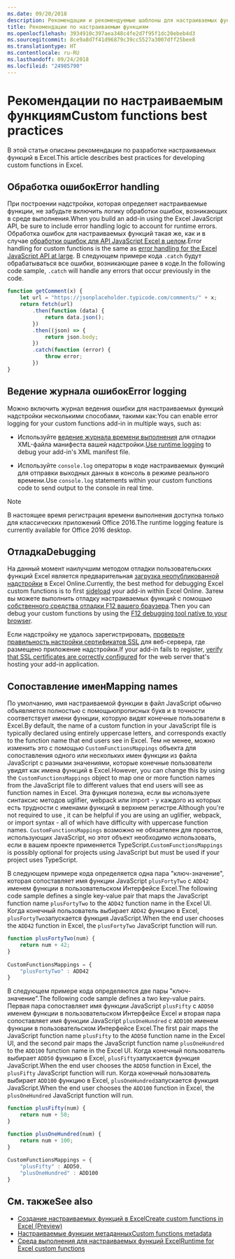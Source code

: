 ```yaml
---
ms.date: 09/20/2018
description: Рекомендации и рекомендуемые шаблоны для настраиваемых функций Excel.
title: Рекомендации по настраиваемым функциям
ms.openlocfilehash: 3934910c397aea348c4fe2d7f95f1dc20ebeb4d3
ms.sourcegitcommit: 8ce9a8d7f41d96879c39cc5527a3007dff25bee8
ms.translationtype: HT
ms.contentlocale: ru-RU
ms.lasthandoff: 09/24/2018
ms.locfileid: "24985790"
---
```

# <a name="custom-functions-best-practices"></a><span data-ttu-id="a0b10-103">Рекомендации по настраиваемым функциям</span><span class="sxs-lookup"><span data-stu-id="a0b10-103">Custom functions best practices</span></span>

<span data-ttu-id="a0b10-104">В этой статье описаны рекомендации по разработке настраиваемых функций в Excel.</span><span class="sxs-lookup"><span data-stu-id="a0b10-104">This article describes best practices for developing custom functions in Excel.</span></span>

## <a name="error-handling"></a><span data-ttu-id="a0b10-105">Обработка ошибок</span><span class="sxs-lookup"><span data-stu-id="a0b10-105">Error handling</span></span>

<span data-ttu-id="a0b10-106">При построении надстройки, которая определяет настраиваемые функции, не забудьте включить логику обработки ошибок, возникающих в среде выполнения.</span><span class="sxs-lookup"><span data-stu-id="a0b10-106">When you build an add-in using the Excel JavaScript API, be sure to include error handling logic to account for runtime errors.</span></span> <span data-ttu-id="a0b10-107">Обработка ошибок для настраиваемых функций такая же, как и в случае [обработки ошибок для API JavaScript Excel в целом](excel-add-ins-error-handling.md).</span><span class="sxs-lookup"><span data-stu-id="a0b10-107">Error handling for custom functions is the same as [error handling for the Excel JavaScript API at large](excel-add-ins-error-handling.md).</span></span> <span data-ttu-id="a0b10-108">В следующем примере кода `.catch` будут обрабатываться все ошибки, возникающие ранее в коде.</span><span class="sxs-lookup"><span data-stu-id="a0b10-108">In the following code sample, `.catch` will handle any errors that occur previously in the code.</span></span>

```js
function getComment(x) {
    let url = "https://jsonplaceholder.typicode.com/comments/" + x; 
    return fetch(url)
        .then(function (data) {
            return data.json();
        })
        .then((json) => {
            return json.body;
        })
        .catch(function (error) {
            throw error;
        })
}
```

## <a name="error-logging"></a><span data-ttu-id="a0b10-109">Ведение журнала ошибок</span><span class="sxs-lookup"><span data-stu-id="a0b10-109">Error logging</span></span>

<span data-ttu-id="a0b10-110">Можно включить журнал ведения  ошибки для настраиваемых функций надстройки несколькими способами, такими как:</span><span class="sxs-lookup"><span data-stu-id="a0b10-110">You can enable error logging for your custom functions add-in in multiple ways, such as:</span></span> 

- <span data-ttu-id="a0b10-111">Используйте [ведение журнала времени выполнения](../testing/troubleshoot-manifest.md#use-runtime-logging-to-debug-your-add-in-manifest) для отладки XML-файла манифеста вашей надстройки.</span><span class="sxs-lookup"><span data-stu-id="a0b10-111">[Use runtime logging](../testing/troubleshoot-manifest.md#use-runtime-logging-to-debug-your-add-in-manifest) to debug your add-in's XML manifest file.</span></span> 

- <span data-ttu-id="a0b10-112">Используйте `console.log` операторы в коде настраиваемых функций для отправки выходных данных в консоль в режиме реального времени.</span><span class="sxs-lookup"><span data-stu-id="a0b10-112">Use `console.log` statements within your custom functions code to send output to the console in real time.</span></span>

> [!NOTE]
> <span data-ttu-id="a0b10-113">В настоящее время регистрация времени выполнения доступна только для классических приложений Office 2016.</span><span class="sxs-lookup"><span data-stu-id="a0b10-113">The runtime logging feature is currently available for Office 2016 desktop.</span></span>

## <a name="debugging"></a><span data-ttu-id="a0b10-114">Отладка</span><span class="sxs-lookup"><span data-stu-id="a0b10-114">Debugging</span></span>

<span data-ttu-id="a0b10-115">На данный момент наилучшим методом отладки пользовательских функций Excel является предварительная [загрузка неопубликованной надстройки](../testing/sideload-office-add-ins-for-testing.md) в Excel Online.</span><span class="sxs-lookup"><span data-stu-id="a0b10-115">Currently, the best method for debugging Excel custom functions is to first [sideload](../testing/sideload-office-add-ins-for-testing.md) your add-in within Excel Online.</span></span> <span data-ttu-id="a0b10-116">Затем вы можете выполнить отладку настраиваемых функций с помощью [собственного средства отладки F12 вашего браузера](../testing/debug-add-ins-in-office-online.md).</span><span class="sxs-lookup"><span data-stu-id="a0b10-116">Then you can debug your custom functions by using the [F12 debugging tool native to your browser](../testing/debug-add-ins-in-office-online.md).</span></span>

<span data-ttu-id="a0b10-117">Если надстройку не удалось зарегистрировать, [проверьте правильность настройки сертификатов SSL](https://github.com/OfficeDev/generator-office/blob/master/src/docs/ssl.md) для веб-сервера, где размещено приложение надстройки.</span><span class="sxs-lookup"><span data-stu-id="a0b10-117">If your add-in fails to register, [verify that SSL certificates are correctly configured](https://github.com/OfficeDev/generator-office/blob/master/src/docs/ssl.md) for the web server that's hosting your add-in application.</span></span>

## <a name="mapping-names"></a><span data-ttu-id="a0b10-118">Сопоставление имен</span><span class="sxs-lookup"><span data-stu-id="a0b10-118">Mapping names</span></span>

<span data-ttu-id="a0b10-119">По умолчанию, имя настраиваемой функции в файл JavaScript обычно объявляется полностью с помощьюпрописных букв и в точности соответствует имени функции, которую видят конечные пользователи в Excel.</span><span class="sxs-lookup"><span data-stu-id="a0b10-119">By default, the name of a custom function in your JavaScript file is typically declared using entirely uppercase letters, and corresponds exactly to the function name that end users see in Excel.</span></span> <span data-ttu-id="a0b10-120">Тем не менее, можно изменить это с помощью `CustomFunctionsMappings` объекта для сопоставления одного или нескольких имен функции из файла JavaScript с разными значениями, которые  конечные пользователи увидят как имена функций в Excel.</span><span class="sxs-lookup"><span data-stu-id="a0b10-120">However, you can change this by using the `CustomFunctionsMappings` object to map one or more function names from the JavaScript file to different values that end users will see as function names in Excel.</span></span> <span data-ttu-id="a0b10-121">Эта функция полезна, если вы используете синтаксис методов uglifier, webpack или import - у каждого из которых есть трудности с именами функций в верхнем регистре.</span><span class="sxs-lookup"><span data-stu-id="a0b10-121">Although you're not required to use , it can be helpful if you are using an uglifier, webpack, or import syntax - all of which have difficulty with uppercase function names.</span></span> <span data-ttu-id="a0b10-122">`CustomFunctionsMappings` возможно не обязателен для проектов, использующих JavaScript, но этот объект необходимо использовать, если в вашем проекте применяется TypeScript.</span><span class="sxs-lookup"><span data-stu-id="a0b10-122">`CustomFunctionsMappings` is possibly optional for projects using JavaScript but must be used if your project uses TypeScript.</span></span>  
  
<span data-ttu-id="a0b10-123">В следующем примере кода определяется одна пара "ключ-значение", которая сопоставляет имя функции JavaScript `plusFortyTwo` с `ADD42` именем функции в пользовательском Интерфейсе Excel.</span><span class="sxs-lookup"><span data-stu-id="a0b10-123">The following code sample defines a single key-value pair that maps the JavaScript function name `plusFortyTwo` to the `ADD42` function name in the Excel UI.</span></span> <span data-ttu-id="a0b10-124">Когда конечный пользователь выбирает `ADD42` функцию в Excel, `plusFortyTwo`запускается функция JavaScript.</span><span class="sxs-lookup"><span data-stu-id="a0b10-124">When the end user chooses the `ADD42` function in Excel, the `plusFortyTwo` JavaScript function will run.</span></span>

```js
function plusFortyTwo(num) {
    return num + 42;  
}  
  
CustomFunctionsMappings = {
    "plusFortyTwo" : ADD42
}
```

<span data-ttu-id="a0b10-125">В следующем примере кода определяются две пары "ключ-значение".</span><span class="sxs-lookup"><span data-stu-id="a0b10-125">The following code sample defines a two key-value pairs.</span></span> <span data-ttu-id="a0b10-126">Первая пара сопоставляет имя функции JavaScript `plusFifty` с `ADD50` именем функции в пользовательском Интерфейсе Excel и вторая пара сопоставляет имя функции JavaScript `plusOneHundred` с `ADD100` именем функции в пользовательском Интерфейсе Excel.</span><span class="sxs-lookup"><span data-stu-id="a0b10-126">The first pair maps the JavaScript function name `plusFifty` to the `ADD50` function name in the Excel UI, and the second pair maps the JavaScript function name `plusOneHundred` to the `ADD100` function name in the Excel UI.</span></span> <span data-ttu-id="a0b10-127">Когда конечный пользователь выбирает `ADD50` функцию в Excel, `plusFifty`запускается функция JavaScript.</span><span class="sxs-lookup"><span data-stu-id="a0b10-127">When the end user chooses the `ADD50` function in Excel, the `plusFifty` JavaScript function will run.</span></span> <span data-ttu-id="a0b10-128">Когда конечный пользователь выбирает `ADD100` функцию в Excel, `plusOneHundred`запускается функция JavaScript.</span><span class="sxs-lookup"><span data-stu-id="a0b10-128">When the end user chooses the `ADD100` function in Excel, the `plusOneHundred` JavaScript function will run.</span></span>

```js
function plusFifty(num) {
    return num + 50;  
} 

function plusOneHundred(num) {
    return num + 100;  
}  
  
CustomFunctionsMappings = {
    "plusFifty" : ADD50,  
    "plusOneHundred" : ADD100
}
 ```

 ## <a name="see-also"></a><span data-ttu-id="a0b10-129">См. также</span><span class="sxs-lookup"><span data-stu-id="a0b10-129">See also</span></span>

* [<span data-ttu-id="a0b10-130">Создание настраиваемых функций в Excel</span><span class="sxs-lookup"><span data-stu-id="a0b10-130">Create custom functions in Excel (Preview)</span></span>](custom-functions-overview.md)
* [<span data-ttu-id="a0b10-131">Настраиваемые функции метаданных</span><span class="sxs-lookup"><span data-stu-id="a0b10-131">Custom functions metadata</span></span>](custom-functions-json.md)
* [<span data-ttu-id="a0b10-132">Среда выполнения для настраиваемых функций Excel</span><span class="sxs-lookup"><span data-stu-id="a0b10-132">Runtime for Excel custom functions</span></span>](custom-functions-runtime.md)
